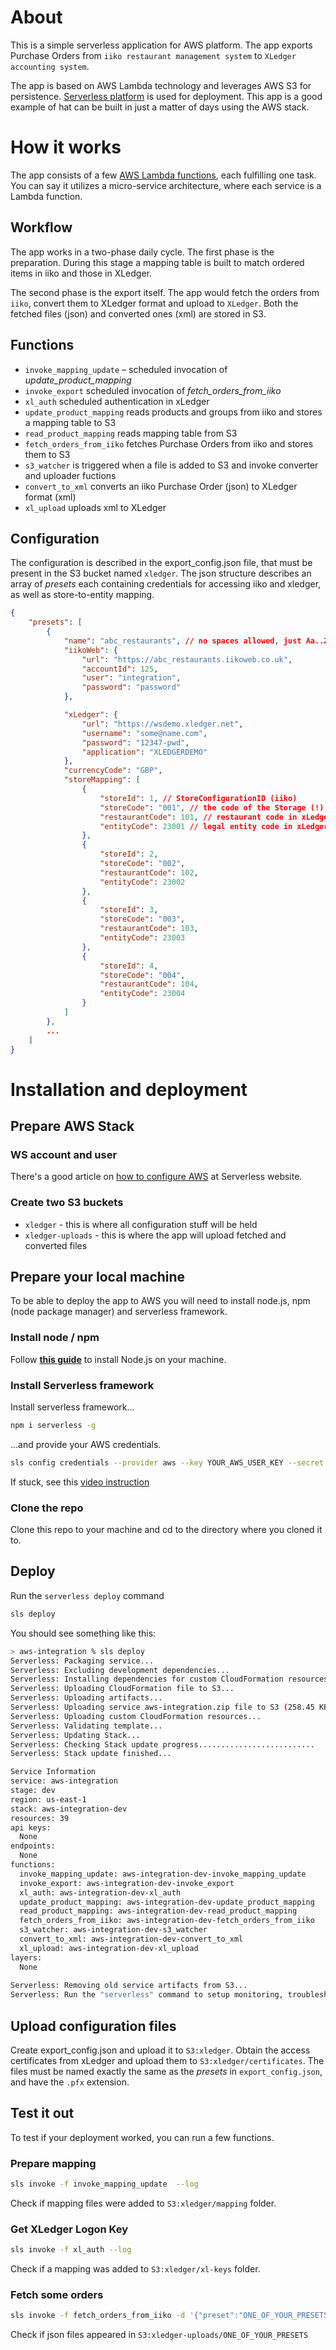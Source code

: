 
# About

This is a simple serverless application for AWS platform. The app exports Purchase Orders from ```iiko restaurant management system``` to ```XLedger accounting system```.

The app is based on AWS Lambda technology and leverages AWS S3 for persistence. [Serverless platform](https://serverless.com)  is used for deployment. This app is a good example of hat can be built in just a matter of days using the AWS stack.

# How it works

The app consists of a few [AWS Lambda functions](https://aws.amazon.com/lambda/features/), each fulfilling one task. You can say it utilizes a micro-service architecture, where each service is a Lambda function.

## Workflow

The app works in a two-phase daily cycle.
The first phase is the preparation. During this stage a mapping table is built to match ordered items in iiko and those in XLedger.

The second phase is the export itself. The app would fetch the orders from ```iiko```, convert them to XLedger format and upload to ```XLedger```. Both the fetched files (json) and converted ones (xml) are stored in S3.

## Functions

- ```invoke_mapping_update``` – scheduled invocation of *update_product_mapping*
- ```invoke_export``` scheduled invocation of *fetch_orders_from_iiko*
- ```xl_auth``` scheduled authentication in xLedger
- ```update_product_mapping``` reads products and groups from iiko and stores a mapping table to S3
- ```read_product_mapping``` reads mapping table from S3
- ```fetch_orders_from_iiko``` fetches Purchase Orders from iiko and stores them to S3
- ```s3_watcher``` is triggered when a file is added to S3 and invoke converter and uploader fuctions
- ```convert_to_xml``` converts an iiko Purchase Order (json) to XLedger format (xml)
- ```xl_upload``` uploads xml to XLedger

## Configuration

The configuration is described in the export_config.json file, that must be present in the S3 bucket named ```xledger```. The json structure describes an array of *presets* each containing credentials for accessing iiko and xledger, as well as store-to-entity mapping. 

```json
{
    "presets": [
        {
            "name": "abc_restaurants", // no spaces allowed, just Aa..Zz_
            "iikoWeb": {
                "url": "https://abc_restaurants.iikoweb.co.uk", 
                "accountId": 125,
                "user": "integration",
                "password": "password"
            },

            "xLedger": {
                "url": "https://wsdemo.xledger.net",
                "username": "some@name.com",
                "password": "12347-pwd",
                "application": "XLEDGERDEMO"
            },
            "currencyCode": "GBP",
            "storeMapping": [
                {
                    "storeId": 1, // StoreConfigurationID (iiko)
                    "storeCode": "001", // the code of the Storage (!) in iiko
                    "restaurantCode": 101, // restaurant code in xLedger
                    "entityCode": 23001 // legal entity code in xLedger
                },
                {
                    "storeId": 2, 
                    "storeCode": "002",
                    "restaurantCode": 102,
                    "entityCode": 23002
                },
                {
                    "storeId": 3, 
                    "storeCode": "003",
                    "restaurantCode": 103,
                    "entityCode": 23003
                },
                {
                    "storeId": 4, 
                    "storeCode": "004",
                    "restaurantCode": 104,
                    "entityCode": 23004
                }
            ]
        },
        ...
    ]
}

```

# Installation and deployment

## Prepare AWS Stack

### WS account and user

There's a good article on [how to configure AWS](https://serverless.com/framework/docs/providers/aws/guide/quick-start/?gclid=CjwKCAjwvOHzBRBoEiwA48i6AjzieWR4DPcK5APaBiP_jrPj3R4jQWKH0bmpozSHyN97iSK5jkuSlRoC5zMQAvD_BwE) at Serverless website.


### Create two S3 buckets

- ```xledger``` - this is where all configuration stuff will be held
- ```xledger-uploads``` - this is where the app will upload fetched and converted files

## Prepare your local machine

To be able to deploy the app to AWS you will need to install node.js, npm (node package manager) and serverless framework.

### Install node / npm

Follow [**this guide**](https://nodejs.org/en/download/) to install Node.js on your machine.

### Install Serverless framework

Install serverless framework...

```bash
npm i serverless -g
```

...and provide your AWS credentials.

```bash
sls config credentials --provider aws --key YOUR_AWS_USER_KEY --secret YOUR_AWS_USER_SECRET
```

If stuck, see this [video instruction](https://www.youtube.com/watch?v=KngM5bfpttA)

### Clone the repo

Clone this repo to your machine and cd to the directory where you cloned it to.

## Deploy

Run the ```serverless deploy``` command

```bash
sls deploy
```

You should see something like this:

```bash
> aws-integration % sls deploy
Serverless: Packaging service...
Serverless: Excluding development dependencies...
Serverless: Installing dependencies for custom CloudFormation resources...
Serverless: Uploading CloudFormation file to S3...
Serverless: Uploading artifacts...
Serverless: Uploading service aws-integration.zip file to S3 (258.45 KB)...
Serverless: Uploading custom CloudFormation resources...
Serverless: Validating template...
Serverless: Updating Stack...
Serverless: Checking Stack update progress..........................
Serverless: Stack update finished...

Service Information
service: aws-integration
stage: dev
region: us-east-1
stack: aws-integration-dev
resources: 39
api keys:
  None
endpoints:
  None
functions:
  invoke_mapping_update: aws-integration-dev-invoke_mapping_update
  invoke_export: aws-integration-dev-invoke_export
  xl_auth: aws-integration-dev-xl_auth
  update_product_mapping: aws-integration-dev-update_product_mapping
  read_product_mapping: aws-integration-dev-read_product_mapping
  fetch_orders_from_iiko: aws-integration-dev-fetch_orders_from_iiko
  s3_watcher: aws-integration-dev-s3_watcher
  convert_to_xml: aws-integration-dev-convert_to_xml
  xl_upload: aws-integration-dev-xl_upload
layers:
  None
  
Serverless: Removing old service artifacts from S3...
Serverless: Run the "serverless" command to setup monitoring, troubleshooting and testing.
```

## Upload configuration files

Create export_config.json and upload it to ```S3:xledger```.
Obtain the access certificates from xLedger and upload them to ```S3:xledger/certificates```. The files must be named exactly the same as the *presets* in ```export_config.json```, and have the ```.pfx``` extension.

## Test it out

To test if your deployment worked, you can run a few functions.

### Prepare mapping

```bash
sls invoke -f invoke_mapping_update  --log  
```

Check if mapping files were added to ```S3:xledger/mapping``` folder.

### Get XLedger Logon Key

```bash
sls invoke -f xl_auth --log
```

Check if a mapping was added to ```S3:xledger/xl-keys``` folder.

### Fetch some orders

```bash
sls invoke -f fetch_orders_from_iiko -d '{"preset":"ONE_OF_YOUR_PRESETS","period":{"dateFrom":"2020-03-16","dateTo":"2020-03-16"}}' --log
```

Check if json files appeared in ```S3:xledger-uploads/ONE_OF_YOUR_PRESETS```
